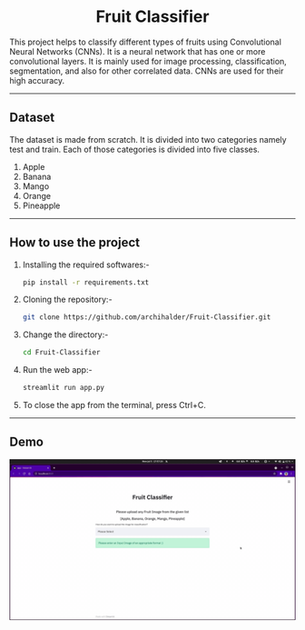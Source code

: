 <h1 align="center"> Fruit Classifier </h1>

This project helps to classify different types of fruits using Convolutional Neural Networks (CNNs). It is a neural network that has one or more convolutional layers. It is mainly used for image processing, classification, segmentation, and also for other correlated data. CNNs are used for their high accuracy.

----
<h2> Dataset </h2>
The dataset is made from scratch. It is divided into two categories namely test and train. Each of those categories is divided into five classes.

1. Apple
2. Banana
3. Mango
4. Orange
5. Pineapple

----
<h2> How to use the project </h2>

1. Installing the required softwares:-
    ```bash
    pip install -r requirements.txt
    ```
2. Cloning the repository:- 
    ```bash
    git clone https://github.com/archihalder/Fruit-Classifier.git
    ```
3. Change the directory:-
    ```bash
    cd Fruit-Classifier
    ```
4. Run the web app:-
    ```bash
    streamlit run app.py
    ```
5. To close the app from the terminal, press Ctrl+C.

----
<h2> Demo </h2>

![](fruit-classifier-demo.gif)
